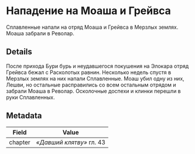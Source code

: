 # Нападение на Моаша и Грейвса
Сплавленные напали на отряд Моаша и Грейвса в Мерзлых землях. Моаша забрали в Револар.

## Details
После прихода Бури бурь и неудавшегося покушения на Элокара отряд Грейвса бежал с Расколотых равнин. Несколько недель спустя в Мерзлых землях на них напали Сплавленные. Моаш убил одну из них, Лешви, но остальные расправились со всем остальным отрядом и забрали Моаша в Револар. Осколочные доспехи и клинки перешли в руки Сплавленных.

## Metadata
| Field | Value |
| ----- | ----- |
| chapter | *«Давший клятву»* гл. 43 |

